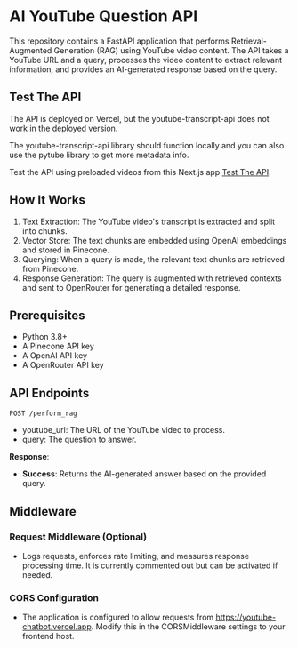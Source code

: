 # AI YouTube Question API

This repository contains a FastAPI application that performs Retrieval-Augmented Generation (RAG) using YouTube video content. The API takes a YouTube URL and a query, processes the video content to extract relevant information, and provides an AI-generated response based on the query.

## Test The API 
The API is deployed on Vercel, but the youtube-transcript-api does not work in the deployed version. 

The youtube-transcript-api library should function locally and you can also use the pytube library to get more metadata info.

Test the API using preloaded videos from this Next.js app [Test The API](https://youtube-chatbot.vercel.app).
## How It Works
1. Text Extraction: The YouTube video's transcript is extracted and split into chunks.
2. Vector Store: The text chunks are embedded using OpenAI embeddings and stored in Pinecone.
3. Querying: When a query is made, the relevant text chunks are retrieved from Pinecone.
4. Response Generation: The query is augmented with retrieved contexts and sent to OpenRouter for generating a detailed response.

## Prerequisites
* Python 3.8+
* A Pinecone API key
* A OpenAI API key
* A OpenRouter API key

## API Endpoints
`POST /perform_rag`
* youtube_url: The URL of the YouTube video to process.
* query: The question to answer.

**Response**:

* **Success**: Returns the AI-generated answer based on the provided query.

## Middleware
### Request Middleware (Optional)

* Logs requests, enforces rate limiting, and measures response processing time. It is currently commented out but can be activated if needed.

### CORS Configuration

* The application is configured to allow requests from https://youtube-chatbot.vercel.app. Modify this in the CORSMiddleware settings to your frontend host.


